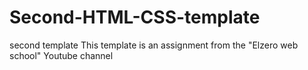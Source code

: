 # Second-HTML-CSS-template
second template
This template is an assignment from the "Elzero web school" Youtube channel
